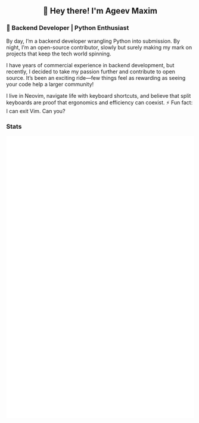 <h2 align="center">👋 Hey there! I'm Ageev Maxim</h2> 

### 🐍 Backend Developer | Python Enthusiast
By day, I’m a backend developer wrangling Python into submission. By night, I’m an open-source contributor, slowly but surely making my mark on projects that keep the tech world spinning.

I have years of commercial experience in backend development, but recently, I decided to take my passion further and contribute to open source. It’s been an exciting ride—few things feel as rewarding as seeing your code help a larger community!

I live in Neovim, navigate life with keyboard shortcuts, and believe that split keyboards are proof that ergonomics and efficiency can coexist.
⚡ Fun fact: I can exit Vim. Can you? 

### Stats
<p align="center"><img src="/github-metrics.svg" alt="Metrics" width="600"></p>
